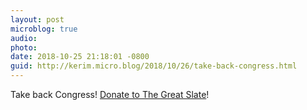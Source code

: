 ```yaml
---
layout: post
microblog: true
audio: 
photo: 
date: 2018-10-25 21:18:01 -0800
guid: http://kerim.micro.blog/2018/10/26/take-back-congress.html
---
```

Take back Congress! [Donate to The Great Slate](https://daringfireball.net/linked/2018/10/25/donate-to-the-great-slate)!
